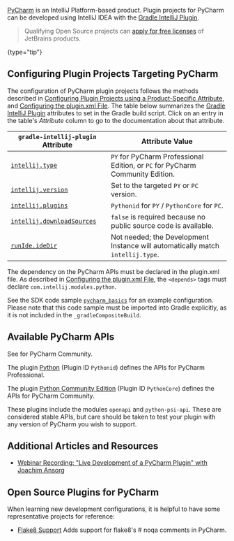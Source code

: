 [//]: # (title: PyCharm Plugin Development)

<!-- Copyright 2000-2022 JetBrains s.r.o. and other contributors. Use of this source code is governed by the Apache 2.0 license that can be found in the LICENSE file. -->

[PyCharm](https://www.jetbrains.com/pycharm/) is an IntelliJ Platform-based product.
Plugin projects for PyCharm can be developed using IntelliJ IDEA with the [Gradle IntelliJ Plugin](tools_gradle_intellij_plugin.md).

> Qualifying Open Source projects can [apply for free licenses](https://www.jetbrains.com/community/opensource/) of JetBrains products.
>
{type="tip"}

## Configuring Plugin Projects Targeting PyCharm
The configuration of PyCharm plugin projects follows the methods described in [Configuring Plugin Projects using a Product-Specific Attribute](dev_alternate_products.md#configuring-plugin-projects-using-a-product-specific-attribute), and [Configuring the plugin.xml File](dev_alternate_products.md#configuring-pluginxml).
The table below summarizes the [Gradle IntelliJ Plugin](tools_gradle_intellij_plugin.md) attributes to set in the Gradle build script.
Click on an entry in the table's *Attribute* column to go to the documentation about that attribute.

| `gradle-intellij-plugin` Attribute                                                               | Attribute Value                                                                |
|--------------------------------------------------------------------------------------------------|--------------------------------------------------------------------------------|
| [`intellij.type`](tools_gradle_intellij_plugin.md#configuration-intellij-extension-type)                       | `PY` for PyCharm Professional Edition, or `PC` for PyCharm Community Edition.  |
| [`intellij.version`](tools_gradle_intellij_plugin.md#configuration-intellij-extension-version)                 | Set to the targeted `PY` or `PC` version.                                      |
| [`intellij.plugins`](tools_gradle_intellij_plugin.md#configuration-intellij-extension-plugins)                 | `Pythonid` for `PY` / `PythonCore` for `PC`.                                   |
| [`intellij.downloadSources`](tools_gradle_intellij_plugin.md#configuration-intellij-extension-downloadsources) | `false` is required because no public source code is available.                |
| [`runIde.ideDir`](tools_gradle_intellij_plugin.md#tasks-runide-idedir)                            | Not needed; the Development Instance will automatically match `intellij.type`. |

The dependency on the PyCharm APIs must be declared in the <path>plugin.xml</path> file.
As described in [Configuring the plugin.xml File](dev_alternate_products.md#configuring-pluginxml), the `<depends>` tags must declare `com.intellij.modules.python`.

See the SDK code sample [`pycharm_basics`](%gh-sdk-samples%/product_specific/pycharm_basics/) for an example configuration.
Please note that this code sample must be imported into Gradle explicitly, as it is not included in the `_gradleCompositeBuild`.

## Available PyCharm APIs
See [](extension_point_list.md) for PyCharm Community.

The plugin [Python](https://plugins.jetbrains.com/plugin/631-python) (Plugin ID `Pythonid`) defines the APIs for PyCharm Professional.

The plugin [Python Community Edition](https://plugins.jetbrains.com/plugin/7322-python-community-edition) (Plugin ID `PythonCore`) defines the APIs for PyCharm Community.

These plugins include the modules `openapi` and `python-psi-api`.
These are considered stable APIs, but care should be taken to test your plugin with any version of PyCharm you wish to support.

## Additional Articles and Resources
* [Webinar Recording: "Live Development of a PyCharm Plugin" with Joachim Ansorg](https://blog.jetbrains.com/pycharm/2019/01/webinar-recording-live-development-of-a-pycharm-plugin-with-joachim-ansorg/)

## Open Source Plugins for PyCharm
When learning new development configurations, it is helpful to have some representative projects for reference:
* [Flake8 Support](https://github.com/jansorg/pycharm-flake8) Adds support for flake8's # noqa comments in PyCharm.
